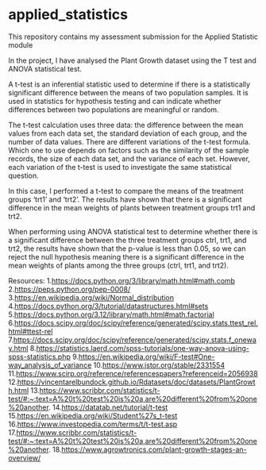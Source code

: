# applied_statistics

This repository contains my assessment submission for the Applied Statistic module 



In the project, I have analysed the Plant Growth dataset using the T test and ANOVA statistical test.

A t-test is an inferential statistic used to determine if there is a statistically significant difference between the means of two population samples. It is used in statistics for hypothesis testing and can indicate whether differences between two populations are meaningful or random.

The t-test calculation uses three data: the difference between the mean values from each data set, the standard deviation of each group, and the number of data values. There are different variations of the t-test formula. Which one to use depends on factors such as the similarity of the sample records, the size of each data set, and the variance of each set. However, each variation of the t-test is used to investigate the same statistical question.

In this case, I performed a t-test to compare the means of the treatment groups ‘trt1’ and ‘trt2’. The results have shown that there is a significant difference in the mean weights of plants between treatment groups trt1 and trt2.

When performing using ANOVA statistical test to determine whether there is a significant difference between the three treatment groups ctrl, trt1, and trt2, the results have shown that the p-value is less than 0.05, so we can reject the null hypothesis meaning there is a significant difference in the mean weights of plants among the three groups (ctrl, trt1, and trt2).


Resources:
1.https://docs.python.org/3/library/math.html#math.comb
2.https://peps.python.org/pep-0008/
3.https://en.wikipedia.org/wiki/Normal_distribution
4.https://docs.python.org/3/tutorial/datastructures.html#sets
5.https://docs.python.org/3.12/library/math.html#math.factorial
6.https://docs.scipy.org/doc/scipy/reference/generated/scipy.stats.ttest_rel.html#ttest-rel
7.https://docs.scipy.org/doc/scipy/reference/generated/scipy.stats.f_oneway.html
8.https://statistics.laerd.com/spss-tutorials/one-way-anova-using-spss-statistics.php
9.https://en.wikipedia.org/wiki/F-test#One-way_analysis_of_variance
10.https://www.jstor.org/stable/2331554
11.https://www.scirp.org/reference/referencespapers?referenceid=2056938
12.https://vincentarelbundock.github.io/Rdatasets/doc/datasets/PlantGrowth.html
13.https://www.scribbr.com/statistics/t-test/#:~:text=A%20t%20test%20is%20a,are%20different%20from%20one%20another.
14.https://datatab.net/tutorial/t-test
15.https://en.wikipedia.org/wiki/Student%27s_t-test
16.https://www.investopedia.com/terms/t/t-test.asp
17.https://www.scribbr.com/statistics/t-test/#:~:text=A%20t%20test%20is%20a,are%20different%20from%20one%20another.
18.https://www.agrowtronics.com/plant-growth-stages-an-overview/